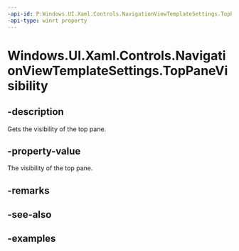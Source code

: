 ```yaml
---
-api-id: P:Windows.UI.Xaml.Controls.NavigationViewTemplateSettings.TopPaneVisibility
-api-type: winrt property
---
```


<!-- Property syntax.
public Visibility TopPaneVisibility { get; }
-->

# Windows.UI.Xaml.Controls.NavigationViewTemplateSettings.TopPaneVisibility

## -description

Gets the visibility of the top pane.

## -property-value

The visibility of the top pane.

## -remarks

## -see-also

## -examples

